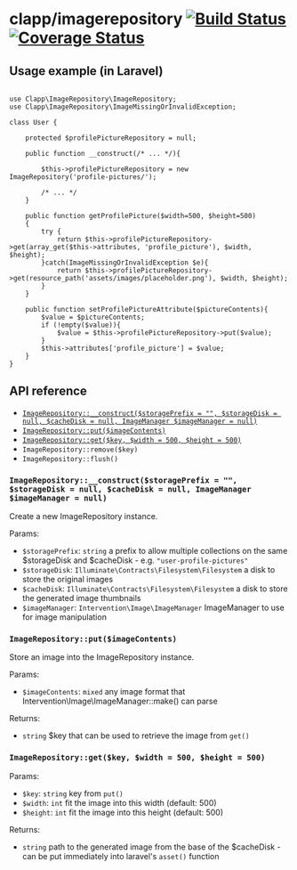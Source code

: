 clapp/imagerepository [![Build Status](https://travis-ci.org/clappcom/imagerepository.svg?branch=master)](https://travis-ci.org/clappcom/imagerepository) [![Coverage Status](https://coveralls.io/repos/github/clappcom/imagerepository/badge.svg?branch=master)](https://coveralls.io/github/clappcom/imagerepository?branch=master)
===

Usage example (in Laravel)
---

```

use Clapp\ImageRepository\ImageRepository;
use Clapp\ImageRepository\ImageMissingOrInvalidException;

class User {

    protected $profilePictureRepository = null;

    public function __construct(/* ... */){

        $this->profilePictureRepository = new ImageRepository('profile-pictures/');

        /* ... */
    }

    public function getProfilePicture($width=500, $height=500)
    {
        try {
            return $this->profilePictureRepository->get(array_get($this->attributes, 'profile_picture'), $width, $height);
        }catch(ImageMissingOrInvalidException $e){
            return $this->profilePictureRepository->get(resource_path('assets/images/placeholder.png'), $width, $height);
        }
    }

    public function setProfilePictureAttribute($pictureContents){
        $value = $pictureContents;
        if (!empty($value)){
            $value = $this->profilePictureRepository->put($value);
        }
        $this->attributes['profile_picture'] = $value;
    }
}

```

API reference
---

- [`ImageRepository::__construct($storagePrefix = "", $storageDisk = null, $cacheDisk = null, ImageManager $imageManager = null)`](#a)
- [`ImageRepository::put($imageContents)`](#imagerepository--put--imagecontents)
- [`ImageRepository::get($key, $width = 500, $height = 500)`](#a)
- `ImageRepository::remove($key)`
- `ImageRepository::flush()`

### `ImageRepository::__construct($storagePrefix = "", $storageDisk = null, $cacheDisk = null, ImageManager $imageManager = null)`

Create a new ImageRepository instance.

Params:

- `$storagePrefix`: `string` a prefix to allow multiple collections on the same $storageDisk and $cacheDisk - e.g. `"user-profile-pictures"`
- `$storageDisk`: `Illuminate\Contracts\Filesystem\Filesystem` a disk to store the original images
- `$cacheDisk`: `Illuminate\Contracts\Filesystem\Filesystem` a disk to store the generated image thumbnails
- `$imageManager`: `Intervention\Image\ImageManager` ImageManager to use for image manipulation

### `ImageRepository::put($imageContents)`

Store an image into the ImageRepository instance.

Params:

- `$imageContents`: `mixed` any image format that Intervention\Image\ImageManager::make() can parse

Returns:

- `string` $key that can be used to retrieve the image from `get()`

### `ImageRepository::get($key, $width = 500, $height = 500)`

Params:

- `$key`: `string` key from `put()`
- `$width`: `int` fit the image into this width (default: 500)
- `$height`: `int` fit the image into this height (default: 500)

Returns:

- `string` path to the generated image from the base of the $cacheDisk - can be put immediately into laravel's `asset()` function
